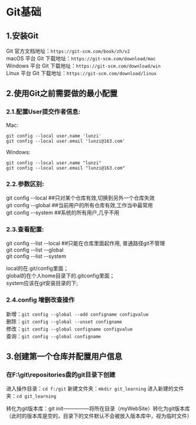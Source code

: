 # Git基础

## 1.安装Git

Git 官方文档地址：`https://git-scm.com/book/zh/v2`  
macOS 平台 Git 下载地址：`https://git-scm.com/download/mac`  
Windows 平台 Git 下载地址：`https://git-scm.com/download/win`  
Linux 平台 Git 下载地址：`https://git-scm.com/download/linux`

## 2.使用Git之前需要做的最小配置

### 2.1.配置User提交作者信息:

Mac:

```
git config --local user.name 'lunzi'
git config --local user.email 'lunzi@163.com'
```

Windows:

```
git config --local user.name "lunzi"
git config --local user.email "lunzi@163.com"
```

### 2.2.参数区别:

git config --local \#\#只对某个仓库有效,切换到另外一个仓库失效  
git config --global \#\#当前用户的所有仓库有效,工作当中最常用  
git config --system \#\#系统的所有用户,几乎不用

### 2.3.查看配置:

git config --list --local \#\#只能在仓库里面起作用, 普通路径git不管理  
git config --list --global  
git config --list --system

local的在.git/config里面；  
global的在个人home目录下的.gitconfig里面；  
system应该在git安装目录的下;

### 2.4.config 增删改查操作

新增：`git config --global --add configname configvalue`  
删除：`git config --global --unset configname`  
修改：`git config --global configname configvalue`  
查询：`git config --global configname`


## 3.创建第一个仓库并配置用户信息
### 在F:\git\repositories盘的git目录下创建
进入操作目录：`cd f:/git`
新建文件夹：`mkdir git_learning`
进入新建的文件夹：`cd git_learning`

转化为git版本库：git init—————将所在目录（myWebSite）转化为git版本库（此时的版本库是空的，目录下的文件默认不会被放入版本库中，视为临时文件）




